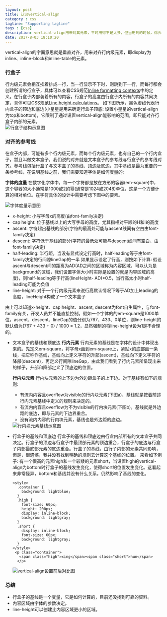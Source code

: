 ```yaml
---
layout: post
title: 认识vertical-align
category : css
tagline: "Supporting tagline"
tags : [css]
description: vertical-align用来对其元素，平时用得不是太多，但当用到的时候，你会发现和自己的想法大相径庭，有可能设置行内某个元素的对齐方式，结果却改变了其他元素，想要垂直居中对齐，也不能达到预期效果，如此种种，值得去探究一下vertical-align。
date: 2017-8-03 18:10:20
---
```


vertical-align的字面意思就是垂直对齐，用来对齐行内级元素，即display为inline、inline-block和inline-table的元素。

### 行盒子

行内级元素会相互挨着排成一行，当一行显示不下时，则跳到下一行，而每行都会创建所谓的行盒子，具体可以查看CSS规范[Inline formatting contexts](https://www.w3.org/TR/CSS2/visuren.html#inline-formatting)中的定义。在行盒子内部装着所有的内容，行盒子的高度由行盒子内所有的内容共同决定，具体可见CSS规范[Line height calculations](https://www.w3.org/TR/CSS2/visudet.html#strut)。
如下图所示，黑色虚线代表行内盒子的顶边和底边(小星星是用来确定行盒子顶底: 设置小星星的vertical-align为top和bottom)，它限制了通过设置vertical-align能影响的范围，即只能对齐行盒子内部的元素。
<img style="display:block; margin: auto;" alt="行盒子结构示意图" src="https://i.imgur.com/rwIqtSM.png"  />


### 对齐的参考线

在盒子内部，可能有多个行内级元素，而每个行内级元素，也有自己的一个行内盒子，暂且叫做文本盒子，我们说的对齐就是文本盒子的参考线与行盒子的参考线对齐。参考线包括行盒子与文本盒子的基线、顶边及底边，其中基线是最为重要的一条参考线，在说明基线之前，我们需要知道字体是如何度量的:

**字体的度量**
在数字化字体中，每一个字符都是放在方形的容器(em-square)中，这个容器的大小通常是1000或2的幂(通常是1024或2048)单位，这是一个方便计算的相对单位。在字符具体的设计中需要考虑下图中的要素。

<img style="display:block; margin: auto;" alt="字体度量示意图" src="https://i.imgur.com/bVrcaq5.png"  />

- x-height: 小写字母x的高度(由font-family决定)
- cap height: 位于基线以上的大写字母的高度，尤其指相对平顺的H和I的高度
- ascent: 字符超出基线的部分(字符的最高处可能与ascent线间有空白由font-family决定)
- descent: 字符低于基线的部分(字符的最低处可能与descent线间有空白，由
          font-family决定)
- half-leading: 半行距，当没有显式设定行高时，half-leading等于由font-family决定的行间隙lineGap的一半
                如果显示设定了行高，则按如下计算: 假设ascent与descent间的距离为AD(AD之间的区域称为内容区域，可以认为是background的区域，我们设置字体大小时实际是设置的就是内容区域的高度)，则half-leading等于行高(lineHeight- AD)*0.5，当行高太小时half-leading可能为负值
- line-height: 对于一个行内级元素来说行高默认情况下等于AD加上leading的高度，lineHeight构成了一个文本盒子
  
由上可以知道x-height、cap height、ascent, descent为font自生属性，与font-family有关，开发人员并不能直接控制。假如一个字体的的em-square是1000单位，ascent、descent、lineGap的值分别为767、433、0单位，则line-height的默认值为(767 + 433 + 0) / 1000 = 1.2，显然强制的将line-height设为1是不合理的。

- 文本盒子的基线和顶底边
  **行内元素**
  行内元素的基线是在字体的设计中体现出来的。先定义em-square，将字母x画到em-square上，紧贴x的底部画一条线，把它称作基线，基线向上定义字符的升部(ascent)，基线向下定义字符的降部(descent)，再定义行间隙lineGap，由此我们看到了行内元素所呈现出来的样子，升部和降部定义了顶底边的位置。

  **行内块元素**
  行内块元素的上下边为外边距盒子的上下边。对于基线有如下的规则:
  - 有流内内容且overflow为visible的行内块元素(下图a)，基线就是按着前述行内元素基线中定义的规则来决定的。
  - 有流内内容且overflow为不为visible的行内块元素(下图b)，基线就是外边距的底边，即与元素的下边界重合。
  - 没有流内内容的行内块元素，基线也是外边距的底边。
  <img style="display:block; margin: auto;" alt="行内块元素基线示意图" src="https://i.imgur.com/Ug5iWs6.png"/>

- 行盒子的基线和顶底边
  行盒子的基线和顶底边由行盒内部所有的文本盒子共同决定。行盒子的顶边与行盒子中最顶部元素的顶边重合，行盒子的底边与行盒子内部最底部元素的底边重合。行盒子的基线，由行子内部的元素共同影响，但是，很遗憾，我并没有找到明确的规则去计算这个基线的位置。
  来看如下例子:
  有一个很高的元素high和一个较矮的元素short，当设置high的vertical-align为bottom时行盒子的基线发生变化，使得short的位置发生变化。这看起来非常怪异，bottom和基线并没有什么关系，仍然影响了基线的变化。
  ```
  <style>
    .container {
      background: lightblue;
    }
    .high {
      font-size: 60px;
      height: 200px;
      display: inline-block;
      background: lightgray;
    }
    .short {
      display: inline-block;
      font-size: 60px;
      background: lightgray;
    }
  </style>
   <p class="container">
     <span class="high">xing</span><span class="short">hun</span>
    </p>
  ```
  <img style="display:block; margin: auto;" alt="vertical-align设置前后对比图" src="https://i.imgur.com/Vic8rnc.png" />

### 总结

- 行盒子的基线是一个变量，它是如何计算的，目前还没找到可靠的资料。
- 内容区域由字体的参数决定。
- line-height可以创建比内容区域更小的区域。